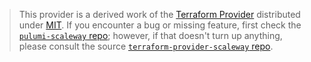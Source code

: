 > This provider is a derived work of the [Terraform Provider](https://github.com/scaleway/terraform-provider-scaleway)
> distributed under [MIT](https://mit-license.org/). If you encounter a bug or missing feature,
> first check the [`pulumi-scaleway` repo](https://github.com/lbrlabs/pulumi-scaleway/issues); however, if that doesn't turn up anything,
> please consult the source [`terraform-provider-scaleway` repo](https://github.com/scaleway/terraform-provider-scaleway/issues).
